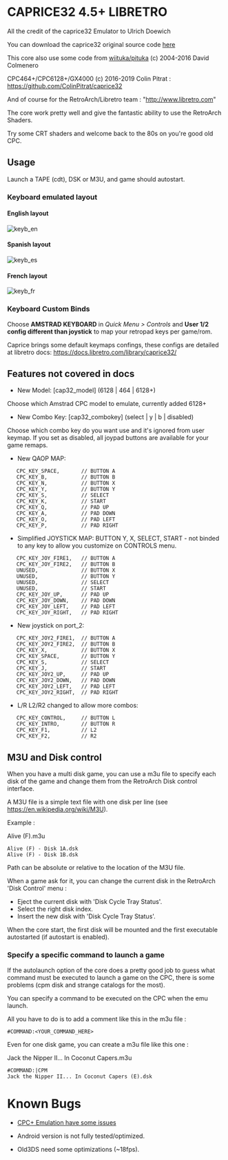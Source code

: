 # CAPRICE32 4.5+ LIBRETRO

All the credit of the caprice32 Emulator to Ulrich Doewich

You can download the caprice32 original source code [here](http://sourceforge.net/projects/caprice32/)


This core also use some code from [wiituka/pituka](http://code.google.com/p/wiituka/) (c) 2004-2016 David Colmenero


CPC464+/CPC6128+/GX4000 (c) 2016-2019 Colin Pitrat : https://github.com/ColinPitrat/caprice32


And of course for the RetroArch/Libretro team : "http://www.libretro.com"

The core work pretty well and give the fantastic ability to use the RetroArch Shaders.

Try some CRT shaders and welcome back to the 80s on you're good old CPC.

## Usage

Launch a TAPE (cdt), DSK or M3U, and game should autostart.

### Keyboard emulated layout
#### English layout
![keyb_en](https://user-images.githubusercontent.com/560310/54316312-abdeb180-45e0-11e9-9063-faf78fec9d6d.png)
#### Spanish layout
![keyb_es](https://user-images.githubusercontent.com/560310/54316295-9ff2ef80-45e0-11e9-9ae4-a2e3fb064600.png)
#### French layout
![keyb_fr](https://user-images.githubusercontent.com/560310/54316280-97021e00-45e0-11e9-91b5-da73a87534d6.png)


### Keyboard Custom Binds
Choose **AMSTRAD KEYBOARD** in _Quick Menu > Controls_ and **User 1/2 config different than joystick** to map your retropad keys per game/rom.

Caprice brings some default keymaps confings, these configs are detailed at libretro docs: https://docs.libretro.com/library/caprice32/

## Features not covered in docs

 * New Model: [cap32_model] (6128 | 464 | 6128+)

Choose which Amstrad CPC model to emulate, currently added 6128+

 * New Combo Key: [cap32_combokey] (select | y | b | disabled)

Choose which combo key do you want use and it's ignored from user keymap. If you set as disabled, all joypad buttons are available for your game remaps.

 * New QAOP MAP: 
```
   CPC_KEY_SPACE,       // BUTTON A
   CPC_KEY_B,           // BUTTON B
   CPC_KEY_N,           // BUTTON X
   CPC_KEY_Y,           // BUTTON Y
   CPC_KEY_S,           // SELECT
   CPC_KEY_K,           // START
   CPC_KEY_Q,           // PAD UP
   CPC_KEY_A,           // PAD DOWN
   CPC_KEY_O,           // PAD LEFT
   CPC_KEY_P,           // PAD RIGHT
```

* Simplified JOYSTICK MAP: BUTTON Y, X, SELECT, START - not binded to any key to allow you customize on CONTROLS menu.
```
   CPC_KEY_JOY_FIRE1,   // BUTTON A
   CPC_KEY_JOY_FIRE2,   // BUTTON B
   UNUSED,              // BUTTON X
   UNUSED,              // BUTTON Y
   UNUSED,              // SELECT
   UNUSED,              // START
   CPC_KEY_JOY_UP,      // PAD UP
   CPC_KEY_JOY_DOWN,    // PAD DOWN
   CPC_KEY_JOY_LEFT,    // PAD LEFT
   CPC_KEY_JOY_RIGHT,   // PAD RIGHT
```
 * New joystick on port_2: 
```
   CPC_KEY_JOY2_FIRE1,  // BUTTON A
   CPC_KEY_JOY2_FIRE2,  // BUTTON B
   CPC_KEY_X,           // BUTTON X
   CPC_KEY_SPACE,       // BUTTON Y
   CPC_KEY_S,           // SELECT
   CPC_KEY_J,           // START
   CPC_KEY_JOY2_UP,     // PAD UP
   CPC_KEY_JOY2_DOWN,   // PAD DOWN
   CPC_KEY_JOY2_LEFT,   // PAD LEFT
   CPC_KEY_JOY2_RIGHT,  // PAD RIGHT
```

 * L/R L2/R2 changed to allow more combos:
```
   CPC_KEY_CONTROL,     // BUTTON L
   CPC_KEY_INTRO,       // BUTTON R
   CPC_KEY_F1,          // L2
   CPC_KEY_F2,          // R2
```

## M3U and Disk control

When you have a multi disk game, you can use a m3u file to specify each disk of the game and change them from the RetroArch Disk control interface.

A M3U file is a simple text file with one disk per line (see https://en.wikipedia.org/wiki/M3U).

Example :

Alive (F).m3u
```
Alive (F) - Disk 1A.dsk
Alive (F) - Disk 1B.dsk
```
Path can be absolute or relative to the location of the M3U file.

When a game ask for it, you can change the current disk in the RetroArch 'Disk Control' menu :
- Eject the current disk with 'Disk Cycle Tray Status'.
- Select the right disk index.
- Insert the new disk with 'Disk Cycle Tray Status'.

When the core start, the first disk will be mounted and the first executable autostarted (if autostart is enabled).


### Specify a specific command to launch a game

If the autolaunch option of the core does a pretty good job to guess what command must be executed to launch a game on the CPC, there is some problems (cpm disk and strange catalogs for the most).

You can specify a command to be executed on the CPC when the emu launch.

All you have to do is to add a comment like this in the m3u file :

```
#COMMAND:<YOUR_COMMAND_HERE>
```

Even for one disk game, you can create a m3u file like this one :

Jack the Nipper II... In Coconut Capers.m3u
```
#COMMAND:|CPM
Jack the Nipper II... In Coconut Capers (E).dsk
```


# Known Bugs

- [CPC+ Emulation have some issues](https://github.com/libretro/libretro-cap32/issues/59)

- Android version is not fully tested/optimized.

- Old3DS need some optimizations (~18fps).
